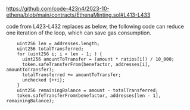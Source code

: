 https://github.com/code-423n4/2023-10-ethena/blob/main/contracts/EthenaMinting.sol#L413-L433

code from L423-L432 replaces as below, the following code can reduce one iteration of the loop, which can save gas consumption.

```
    uint256 len = addresses.length;
    uint256 totalTransferred;
    for (uint256 i; i < len - 1; ) {
      uint256 amountToTransfer = (amount * ratios[i]) / 10_000;
      token.safeTransferFrom(benefactor, addresses[i], amountToTransfer);
      totalTransferred += amountToTransfer;
      unchecked {++i};
    }
    uint256 remainingBalance = amount - totalTransferred;
    token.safeTransferFrom(benefactor, addresses[len - 1], remainingBalance);
```